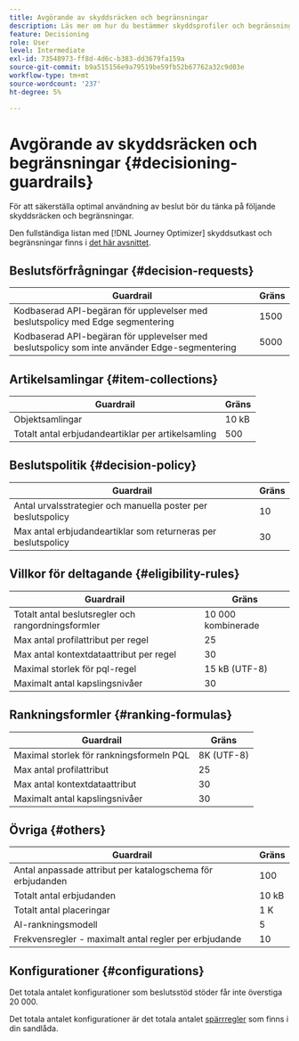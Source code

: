 ```yaml
---
title: Avgörande av skyddsräcken och begränsningar
description: Läs mer om hur du bestämmer skyddsprofiler och begränsningar.
feature: Decisioning
role: User
level: Intermediate
exl-id: 73548973-ff8d-4d6c-b383-dd3679fa159a
source-git-commit: b9a515156e9a79519be59fb52b67762a32c9d03e
workflow-type: tm+mt
source-wordcount: '237'
ht-degree: 5%

---
```


# Avgörande av skyddsräcken och begränsningar {#decisioning-guardrails}

För att säkerställa optimal användning av beslut bör du tänka på följande skyddsräcken och begränsningar.

Den fullständiga listan med [!DNL Journey Optimizer] skyddsutkast och begränsningar finns i [det här avsnittet](../start/guardrails.md).

## Beslutsförfrågningar {#decision-requests}

| Guardrail | Gräns |
| ------- | ------- |
| Kodbaserad API-begäran för upplevelser med beslutspolicy med Edge segmentering | 1500 |
| Kodbaserad API-begäran för upplevelser med beslutspolicy som inte använder Edge-segmentering | 5000 |

## Artikelsamlingar {#item-collections}

| Guardrail | Gräns |
| ------- | ------- |
| Objektsamlingar | 10 kB |
| Totalt antal erbjudandeartiklar per artikelsamling | 500 |

## Beslutspolitik {#decision-policy}

| Guardrail | Gräns |
| ------- | ------- |
| Antal urvalsstrategier och manuella poster per beslutspolicy | 10 |
| Max antal erbjudandeartiklar som returneras per beslutspolicy | 30 |

## Villkor för deltagande {#eligibility-rules}

| Guardrail | Gräns |
| ------- | ------- |
| Totalt antal beslutsregler och rangordningsformler | 10 000 kombinerade |
| Max antal profilattribut per regel | 25 |
| Max antal kontextdataattribut per regel | 30 |
| Maximal storlek för pql-regel | 15 kB (UTF-8) |
| Maximalt antal kapslingsnivåer | 30 |

## Rankningsformler {#ranking-formulas}

| Guardrail | Gräns |
| ------- | ------- |
| Maximal storlek för rankningsformeln PQL | 8K (UTF-8) |
| Max antal profilattribut | 25 |
| Max antal kontextdataattribut | 30 |
| Maximalt antal kapslingsnivåer | 30 |

## Övriga {#others}

| Guardrail | Gräns |
| ------- | ------- |
| Antal anpassade attribut per katalogschema för erbjudanden | 100 |
| Totalt antal erbjudanden | 10 kB |
| Totalt antal placeringar | 1 K |
| AI-rankningsmodell | 5 |
| Frekvensregler - maximalt antal regler per erbjudande | 10 |

## Konfigurationer {#configurations}

Det totala antalet konfigurationer som beslutsstöd stöder får inte överstiga 20 000.

Det totala antalet konfigurationer är det totala antalet [spärrregler](items.md#capping) som finns i din sandlåda.

